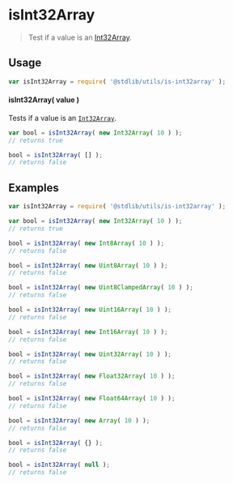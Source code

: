 # isInt32Array

> Test if a value is an [Int32Array][int32array].


<section class="usage">

## Usage

``` javascript
var isInt32Array = require( '@stdlib/utils/is-int32array' );
```


#### isInt32Array( value )

Tests if a value is an [`Int32Array`][int32array].

``` javascript
var bool = isInt32Array( new Int32Array( 10 ) );
// returns true

bool = isInt32Array( [] );
// returns false
```

</section>

<!-- /.usage -->


<section class="examples">

## Examples

``` javascript
var isInt32Array = require( '@stdlib/utils/is-int32array' );

var bool = isInt32Array( new Int32Array( 10 ) );
// returns true

bool = isInt32Array( new Int8Array( 10 ) );
// returns false

bool = isInt32Array( new Uint8Array( 10 ) );
// returns false

bool = isInt32Array( new Uint8ClampedArray( 10 ) );
// returns false

bool = isInt32Array( new Uint16Array( 10 ) );
// returns false

bool = isInt32Array( new Int16Array( 10 ) );
// returns false

bool = isInt32Array( new Uint32Array( 10 ) );
// returns false

bool = isInt32Array( new Float32Array( 10 ) );
// returns false

bool = isInt32Array( new Float64Array( 10 ) );
// returns false

bool = isInt32Array( new Array( 10 ) );
// returns false

bool = isInt32Array( {} );
// returns false

bool = isInt32Array( null );
// returns false
```

</section>

<!-- /.examples -->


<section class="links">

[int32array]: https://developer.mozilla.org/en-US/docs/Web/JavaScript/Reference/Global_Objects/Int32Array

</section>

<!-- /.links -->
